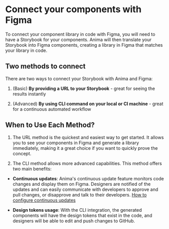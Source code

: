# Connect your components with Figma

To connect your component library in code with Figma, you will need to have a Storybook for your components. Anima will then translate your Storybook into Figma components, creating a library in Figma that matches your library in code.

## Two methods to connect

There are two ways to connect your Storybook with Anima and Figma:

1. (Basic) **By providing a URL to your Storybook** - great for seeing the results instantly

2. (Advanced) **By using CLI command on your local or CI machine** - great for a continuous automated workflow

## When to Use Each Method?

1. The URL method is the quickest and easiest way to get started. It allows you to see your components in Figma and generate a library immediately, making it a great choice if you want to quickly prove the concept.

2. The CLI method allows more advanced capabilities. This method offers two main benefits:
- **Continuous updates**: Anima's continuous update feature monitors code changes and display them on Figma. Designers are notified of the updates and can easily communicate with developers to approve and pull changes, or disapprove and talk to their developers. [How to configure continuous updates](/guide/manage-components/continuous-integration.md)

- **Design tokens usage**: With the CLI integration, the generated components will have the design tokens that exist in the code, and designers will be able to edit and push changes to GitHub.
